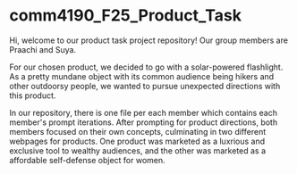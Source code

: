 # comm4190_F25_Product_Task

Hi, welcome to our product task project repository! Our group members are Praachi and Suya.

For our chosen product, we decided to go with a solar-powered flashlight. As a pretty mundane object with its common audience being hikers and other outdoorsy people, we wanted to pursue unexpected directions with this product.

In our repository, there is one file per each member which contains each member's prompt iterations. After prompting for product directions, both members focused on their own concepts, culminating in two different webpages for products. One product was marketed as a luxrious and exclusive tool to wealthy audiences, and the other was marketed as a affordable self-defense object for women.
